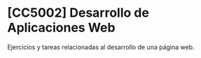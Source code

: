 # [CC5002] Desarrollo de Aplicaciones Web

Ejercicios y tareas relacionadas al desarrollo de una página web.
